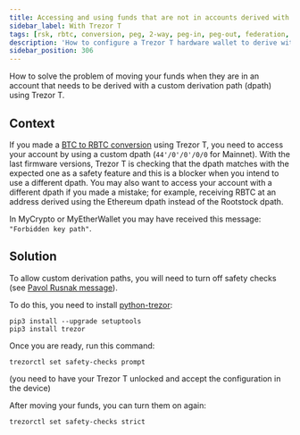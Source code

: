 ```yaml
---
title: Accessing and using funds that are not in accounts derived with Rootstock (RSK) dpath in Trezor T
sidebar_label: With Trezor T
tags: [rsk, rbtc, conversion, peg, 2-way, peg-in, peg-out, federation, trezor, dpath]
description: 'How to configure a Trezor T hardware wallet to derive with a custom dpath.'
sidebar_position: 306
---
```


How to solve the problem of moving your funds when they are in an account that needs to
be derived with a custom derivation path (dpath) using Trezor T.

## Context

If you made a [BTC to RBTC conversion](/concepts/rbtc/conversion-with-ledger#btc-to-rbtc-conversion) using Trezor T, you need to access your account by using a custom dpath (`44'/0'/0'/0/0` for Mainnet). With the last firmware versions, Trezor T is checking that the dpath matches with the expected one as a safety feature and this is a blocker when you intend to use a different dpath.
You may also want to access your account with a different dpath if you made a mistake; for example, receiving RBTC at an address derived using the Ethereum dpath instead of the Rootstock dpath.

In MyCrypto or MyEtherWallet you may have received this message: `"Forbidden key path"`.

## Solution

To allow custom derivation paths, you will need to turn off safety checks (see [Pavol Rusnak message](https://github.com/trezor/trezor-firmware/issues/1255#issuecomment-691463540)).

To do this, you need to install [python-trezor](https://github.com/trezor/python-trezor):

```shell
pip3 install --upgrade setuptools
pip3 install trezor
```

Once you are ready, run this command:

```shell
trezorctl set safety-checks prompt
```
(you need to have your Trezor T unlocked and accept the configuration in the device)

After moving your funds, you can turn them on again:

```shell
trezorctl set safety-checks strict
```
